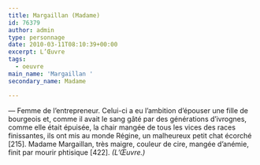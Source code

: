 ```yaml
---
title: Margaillan (Madame)
id: 76379
author: admin
type: personnage
date: 2010-03-11T08:10:39+00:00
excerpt: L’Œuvre
tags:
  - oeuvre
main_name: 'Margaillan '
secondary_name: Madame

---
```

— Femme de l’entrepreneur. Celui-ci a eu l’ambition d’épouser une fille de bourgeois et, comme il avait le sang gâté par des générations d’ivrognes, comme elle était épuisée, la chair mangée de tous les vices des races finissantes, ils ont mis au monde Régine, un malheureux petit chat écorché [215]. Madame Margaillan, très maigre, couleur de cire, mangée d’anémie, finit par mourir phtisique [422]. _(L’Œuvre.)_